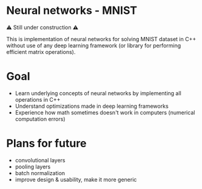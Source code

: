 # Neural networks - MNIST

⚠️ Still under construction ⚠️

This is implementation of neural networks for solving MNIST dataset in C++ without use of any deep learning framework (or library for performing efficient matrix operations).


# Goal
- Learn underlying  concepts of neural networks by implementing all operations in C++
- Understand optimizations made in deep learning frameworks
- Experience how math sometimes doesn't work in computers (numerical computation errors)


# Plans for future
- convolutional layers
- pooling layers
- batch normalization
- improve design & usability, make it more generic

